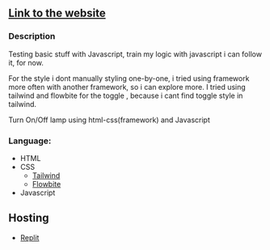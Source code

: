 ## <a href="https://pinje-web-2.petani0.repl.co">Link to the website</a>


### Description

Testing basic stuff with Javascript, train my logic with javascript i can follow it, for now.

For the style i dont manually styling one-by-one, i tried using framework more often with another framework, so i can explore more. I tried using tailwind and flowbite for the toggle , because i cant find toggle style in tailwind.

Turn On/Off lamp using html-css(framework) and Javascript


### Language:

* HTML
* CSS
  - <a href="https://tailwindcss.com/docs/installation">Tailwind</a>
  - <a href="https://flowbite.com/docs/getting-started/introduction/">Flowbite</a>
* Javascript

## Hosting

* <a href="https://replit.com/~">Replit</a>
